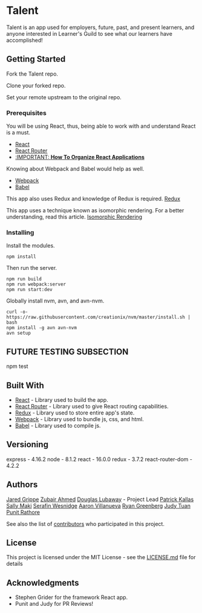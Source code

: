 # Talent

Talent is an app used for employers, future, past, and present learners, and anyone interested in Learner's Guild to see what our learners have accomplished!

## Getting Started

Fork the Talent repo.

Clone your forked repo.

Set your remote upstream to the original repo.

### Prerequisites

You will be using React, thus, being able to work with and understand React is a must.

- [React](https://reactjs.org/tutorial/tutorial.html)
- [React Router](https://reacttraining.com/react-router/web/api/Redirect)
- [:IMPORTANT: **How To Organize React Applications**](https://medium.com/@dan_abramov/smart-and-dumb-components-7ca2f9a7c7d0)

Knowing about Webpack and Babel would help as well.
- [Webpack](https://www.youtube.com/watch?v=JdGnYNtuEtE&index=1&list=PLkEZWD8wbltnRp6nRR8kv97RbpcUdNawY)
- [Babel](http://babeljs.io/docs/setup/)

This app also uses Redux and knowledge of Redux is required.
  [Redux](https://redux.js.org/)

This app uses a technique known as isomorphic rendering. For a better understanding, read this article.
  [Isomorphic Rendering](https://medium.com/@phoebe.greig/headache-free-isomorphic-app-tutorial-react-js-react-router-node-js-ssr-with-state-and-es6-797a8d8e493a)

### Installing

Install the modules.

```
npm install
```

Then run the server.

```
npm run build
npm run webpack:server
npm run start:dev
```
Globally install nvm, avn, and avn-nvm.

```
curl -o- https://raw.githubusercontent.com/creationix/nvm/master/install.sh | bash
npm install -g avn avn-nvm
avn setup
```

## FUTURE TESTING SUBSECTION

npm test

## Built With

* [React](https://reactjs.org/) - Library used to build the app.
* [React Router](https://reacttraining.com/react-router/) - Library used to give React routing capabilities.
* [Redux](https://redux.js.org/) - Library used to store entire app's state.
* [Webpack](https://webpack.js.org/) - Library used to bundle js, css, and html.
* [Babel](https://babeljs.io/) - Library used to compile js.

## Versioning

express - 4.16.2
node - 8.1.2
react - 16.0.0
redux - 3.7.2
react-router-dom - 4.2.2

## Authors

[Jared Grippe](https://github.com/deadlyicon)
[Zubair Ahmed](https://github.com/zubairnahmed)
[Douglas Lubaway](https://github.com/hhhhhaaaa) - Project Lead
[Patrick Kallas](https://github.com/pkallas)
[Sally Maki](https://github.com/leikkisa)
[Serafin Wesnidge](https://github.com/lumodon)
[Aaron Villanueva](https://github.com/aaronev)
[Ryan Greenberg](https://github.com/optomal7)
[Judy Tuan](https://github.com/judytuna)
[Punit Rathore](https://github.com/punitrathore)

See also the list of [contributors](https://github.com/your/project/contributors) who participated in this project.

## License

This project is licensed under the MIT License - see the [LICENSE.md](LICENSE.md) file for details

## Acknowledgments

* Stephen Grider for the framework React app.
* Punit and Judy for PR Reviews!
